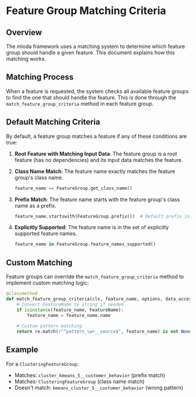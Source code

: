 # Feature Group Matching Criteria

## Overview

The mloda framework uses a matching system to determine which feature group should handle a given feature. This document explains how this matching works.

## Matching Process

When a feature is requested, the system checks all available feature groups to find the one that should handle the feature. This is done through the `match_feature_group_criteria` method in each feature group.

## Default Matching Criteria

By default, a feature group matches a feature if any of these conditions are true:

1. **Root Feature with Matching Input Data**: The feature group is a root feature (has no dependencies) and its input data matches the feature.

2. **Class Name Match**: The feature name exactly matches the feature group's class name.
   ```python
   feature_name == FeatureGroup.get_class_name()
   ```

3. **Prefix Match**: The feature name starts with the feature group's class name as a prefix.
   ```python
   feature_name.startswith(FeatureGroup.prefix())  # Default prefix is "ClassName_"
   ```

4. **Explicitly Supported**: The feature name is in the set of explicitly supported feature names.
   ```python
   feature_name in FeatureGroup.feature_names_supported()
   ```

## Custom Matching

Feature groups can override the `match_feature_group_criteria` method to implement custom matching logic:

```python
@classmethod
def match_feature_group_criteria(cls, feature_name, options, data_access_collection=None):
    # Convert FeatureName to string if needed
    if isinstance(feature_name, FeatureName):
        feature_name = feature_name.name
        
    # Custom pattern matching
    return re.match(r"^pattern_\w+__source$", feature_name) is not None
```

## Example

For a `ClusteringFeatureGroup`:

- Matches: `cluster_kmeans_5__customer_behavior` (prefix match)
- Matches: `ClusteringFeatureGroup` (class name match)
- Doesn't match: `kmeans_cluster_5__customer_behavior` (wrong pattern)
